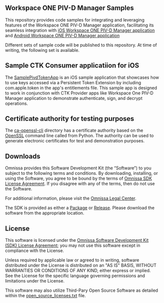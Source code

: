 ## Workspace ONE PIV-D Manager Samples
This repository provides code samples for integrating and leveraging features of the Workspace ONE PIV-D Manager application, facilitating its seamless integration with [iOS Workspace ONE PIV-D Manager application](https://apps.apple.com/us/app/piv-d-manager-workspace-one/id1225667504) and [Android Workspace ONE PIV-D Manager application](https://play.google.com/store/apps/details?id=com.workspaceone.pivd&hl=en_IN&gl=US)

Different sets of sample code will be published to this repository. At time of
writing, the following set is available.

## Sample CTK Consumer applicatiion for iOS
The [SamplePivdTokenApp](iOSPIVDSamples/SamplePivdTokenApp) is an iOS sample application that showcases how to use keys accessed via a Persistent Token Extension by including com.apple.token in the app's entitlements file. This sample app is designed to work in conjunction with CTK Provider apps like Workspace One PIV-D Manager application to demonstrate authenticate, sign, and decrypt operations.

## Certificate authority for testing purposes
The [ca-openssl-cli](ca-openssl-cli) directory has a certificate authority based on the [OpenSSL](https://www.openssl.org/) command line called from Python. The authority can be used to generate electronic certificates for test and demonstration purposes.

## Downloads

Omnissa provides this Software Development Kit (the “Software”) to you subject to the following terms and conditions. By downloading, installing, or using the Software, you agree to be bound by the terms of [Omnissa SDK License Agreement](https://static.omnissa.com/sites/default/files/omnissa-sdk-agreement.pdf). If you disagree with any of the terms, then do not use the Software.

For additional information, please visit the [Omnissa Legal Center](https://www.omnissa.com/legal-center/).

The SDK is provided as either a [Package](https://github.com/orgs/euc-releases/packages?repo_name=wsone-sdk-xamarin) or [Release](https://github.com/euc-releases/wsone-sdk-xamarin/releases). Please download the software from the appropriate location.

## License

This software is licensed under the [Omnissa Software Development Kit (SDK) License Agreement](https://static.omnissa.com/sites/default/files/omnissa-sdk-agreement.pdf); you may not use this software except in compliance with the License.

Unless required by applicable law or agreed to in writing, software distributed under the License is distributed on an "AS IS" BASIS, WITHOUT WARRANTIES OR CONDITIONS OF ANY KIND, either express or implied. See the License for the specific language governing permissions and limitations under the License.

This software may also utilize Third-Pary Open Source Software as detailed within the [open_source_licenses.txt](open_source_licenses.txt) file.
